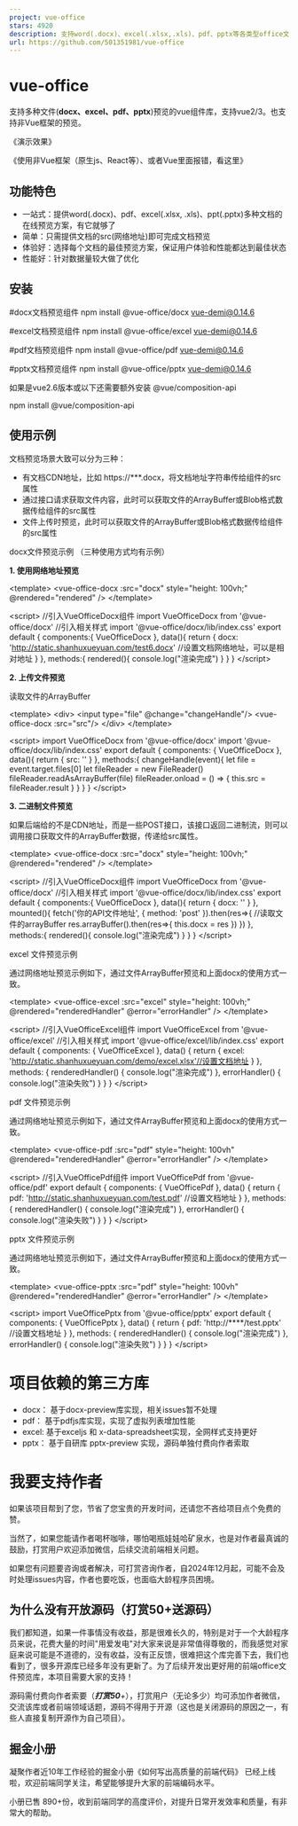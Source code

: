 ```yaml
---
project: vue-office
stars: 4920
description: 支持word(.docx)、excel(.xlsx,.xls)、pdf、pptx等各类型office文件预览的vue组件集合，提供一站式office文件预览方案，支持vue2和3，也支持React等非Vue框架。Web-based pdf, excel, word, pptx preview library
url: https://github.com/501351981/vue-office
---
```


vue-office
==========

支持多种文件(**docx、excel、pdf、pptx**)预览的vue组件库，支持vue2/3。也支持非Vue框架的预览。

《演示效果》

《使用非Vue框架（原生js、React等）、或者Vue里面报错，看这里》

功能特色
----

-   一站式：提供word(.docx)、pdf、excel(.xlsx, .xls)、ppt(.pptx)多种文档的在线预览方案，有它就够了
-   简单：只需提供文档的src(网络地址)即可完成文档预览
-   体验好：选择每个文档的最佳预览方案，保证用户体验和性能都达到最佳状态
-   性能好：针对数据量较大做了优化

安装
--

#docx文档预览组件
npm install @vue-office/docx vue-demi@0.14.6

#excel文档预览组件
npm install @vue-office/excel vue-demi@0.14.6

#pdf文档预览组件
npm install @vue-office/pdf vue-demi@0.14.6

#pptx文档预览组件
npm install @vue-office/pptx vue-demi@0.14.6

如果是vue2.6版本或以下还需要额外安装 @vue/composition-api

npm install @vue/composition-api

使用示例
----

文档预览场景大致可以分为三种：

-   有文档CDN地址，比如 https://\*\*\*.docx，将文档地址字符串传给组件的src属性
-   通过接口请求获取文件内容，此时可以获取文件的ArrayBuffer或Blob格式数据传给组件的src属性
-   文件上传时预览，此时可以获取文件的ArrayBuffer或Blob格式数据传给组件的src属性

docx文件预览示例 （三种使用方式均有示例）

**1\. 使用网络地址预览**

<template\>
    <vue-office-docx
        :src\="docx"
        style\="height: 100vh;"
        @rendered\="rendered"
    />
</template\>

<script\>
//引入VueOfficeDocx组件
import VueOfficeDocx from '@vue-office/docx'
//引入相关样式
import '@vue-office/docx/lib/index.css'
export default {
    components:{
        VueOfficeDocx
    },
    data(){
        return {
            docx: 'http://static.shanhuxueyuan.com/test6.docx' //设置文档网络地址，可以是相对地址
        }
    },
    methods:{
        rendered(){
            console.log("渲染完成")
        }
    }
}
</script\>

**2\. 上传文件预览**

读取文件的ArrayBuffer

<template\>
    <div\>
        <input type\="file" @change\="changeHandle"/>
        <vue-office-docx :src\="src"/>
    </div\>
</template\>

<script\>
import VueOfficeDocx from '@vue-office/docx'
import '@vue-office/docx/lib/index.css'
export default {
    components: {
        VueOfficeDocx
    },
    data(){
        return {
            src: ''
        }
    },
    methods:{
        changeHandle(event){
            let file \= event.target.files\[0\]
            let fileReader \= new FileReader()
            fileReader.readAsArrayBuffer(file)
            fileReader.onload \=  () \=> {
                this.src \= fileReader.result
            }
        }
    }
}
</script\>

**3\. 二进制文件预览**

如果后端给的不是CDN地址，而是一些POST接口，该接口返回二进制流，则可以调用接口获取文件的ArrayBuffer数据，传递给src属性。

<template\>
    <vue-office-docx
        :src\="docx"
        style\="height: 100vh;"
        @rendered\="rendered"
    />
</template\>

<script\>
//引入VueOfficeDocx组件
import VueOfficeDocx from '@vue-office/docx'
//引入相关样式
import '@vue-office/docx/lib/index.css'
export default {
    components:{
        VueOfficeDocx
    },
    data(){
        return {
            docx: ''
        }
    },
    mounted(){
        fetch('你的API文件地址', {
            method: 'post'
        }).then(res\=>{
            //读取文件的arrayBuffer
            res.arrayBuffer().then(res\=>{
                this.docx \= res
            })
        })
    },
    methods:{
        rendered(){
            console.log("渲染完成")
        }
    }
}
</script\>

excel 文件预览示例

通过网络地址预览示例如下，通过文件ArrayBuffer预览和上面docx的使用方式一致。

<template\>
    <vue-office-excel
        :src\="excel"
        style\="height: 100vh;"
        @rendered\="renderedHandler"
        @error\="errorHandler"
    />
</template\>

<script\>
//引入VueOfficeExcel组件
import VueOfficeExcel from '@vue-office/excel'
//引入相关样式
import '@vue-office/excel/lib/index.css'
export default {
    components: {
        VueOfficeExcel
    },
    data() {
        return {
            excel: 'http://static.shanhuxueyuan.com/demo/excel.xlsx'//设置文档地址
        }
    },
    methods: {
        renderedHandler() {
            console.log("渲染完成")
        },
        errorHandler() {
            console.log("渲染失败")
        }
    }
}
</script\>

pdf 文件预览示例

通过网络地址预览示例如下，通过文件ArrayBuffer预览和上面docx的使用方式一致。

<template\>
    <vue-office-pdf
        :src\="pdf"
        style\="height: 100vh"
        @rendered\="renderedHandler"
        @error\="errorHandler"
    />
</template\>

<script\>
//引入VueOfficePdf组件
import VueOfficePdf from '@vue-office/pdf'
export default {
    components: {
        VueOfficePdf
    },
    data() {
        return {
            pdf: 'http://static.shanhuxueyuan.com/test.pdf' //设置文档地址
        }
    },
    methods: {
        renderedHandler() {
            console.log("渲染完成")
        },
        errorHandler() {
            console.log("渲染失败")
        }
    }
}
</script\>

pptx 文件预览示例

通过网络地址预览示例如下，通过文件ArrayBuffer预览和上面docx的使用方式一致。

<template\>
    <vue-office-pptx
        :src\="pdf"
        style\="height: 100vh"
        @rendered\="renderedHandler"
        @error\="errorHandler"
    />
</template\>

<script\>
import VueOfficePptx from '@vue-office/pptx'
export default {
    components: {
        VueOfficePptx
    },
    data() {
        return {
            pdf: 'http://\*\*\*\*/test.pptx' //设置文档地址
        }
    },
    methods: {
        renderedHandler() {
            console.log("渲染完成")
        },
        errorHandler() {
            console.log("渲染失败")
        }
    }
}
</script\>

项目依赖的第三方库
=========

-   docx： 基于docx-preview库实现，相关issues暂不处理
-   pdf： 基于pdfjs库实现，实现了虚拟列表增加性能
-   excel: 基于exceljs 和 x-data-spreadsheet实现，全网样式支持更好
-   pptx： 基于自研库 pptx-preview 实现，源码单独付费向作者索取

我要支持作者
======

如果该项目帮到了您，节省了您宝贵的开发时间，还请您不吝给项目点个免费的赞。

当然了，如果您能请作者喝杯咖啡，哪怕喝瓶娃娃哈矿泉水，也是对作者最真诚的鼓励，打赏用户欢迎添加微信，后续交流前端相关问题。

如果您有问题要咨询或者解决，可打赏咨询作者，自2024年12月起，可能不会及时处理issues内容，作者也要吃饭，也面临大龄程序员困境。

为什么没有开放源码（打赏50+送源码）
-------------------

我们都知道，如果一件事情没有收益，那是很难长久的，特别是对于一个大龄程序员来说，花费大量的时间"用爱发电"对大家来说是非常值得尊敬的，而我感觉对家庭来说可能是不道德的，没有收益，没有正反馈，很难把这个库完善下去，我们也看到了，很多开源库已经多年没有更新了。为了后续开发出更好用的前端office文件预览库，本项目需要大家的支持！

源码需付费向作者索要（_**打赏50**+_），打赏用户（无论多少）均可添加作者微信，交流该库或者前端领域话题，源码不得用于开源（这也是关闭源码的原因之一，有些人直接复制开源作为自己项目）。

掘金小册
----

凝聚作者近10年工作经验的掘金小册《如何写出高质量的前端代码》 已经上线啦，欢迎前端同学关注，希望能够提升大家的前端编码水平。

小册已售 890+份，收到前端同学的高度评价，对提升日常开发效率和质量，有非常大的帮助。
